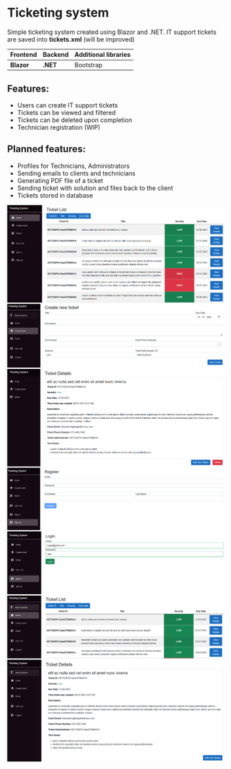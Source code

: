 # Ticketing system

Simple ticketing system created using Blazor and .NET.
IT support tickets are saved into **tickets.xml** (will be improved)

| Frontend   | Backend    | Additional libraries |
|------------|-----------|------------|
| **Blazor** | **.NET**      | Bootstrap        |

## Features:
- Users can create IT support tickets
- Tickets can be viewed and filtered
- Tickets can be deleted upon completion
- Technician registration (WIP)

## Planned features:
- Profiles for Technicians, Administrators
- Sending emails to clients and technicians
- Generating PDF file of a ticket 
- Sending ticket with solution and files back to the client
- Tickets stored in database


![Alt ](./Images/tck_1.PNG)
![Alt ](./Images/tck_2.PNG)
![Alt ](./Images/tck_3.PNG)
![Alt ](./Images/tck_4.PNG)
![Alt ](./Images/tck_5.PNG)
![Alt ](./Images/tck_6.PNG)
![Alt ](./Images/tck_7.PNG)

